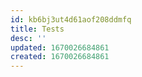 ```yaml
---
id: kb6bj3ut4d61aof208ddmfq
title: Tests
desc: ''
updated: 1670026684861
created: 1670026684861
---
```

